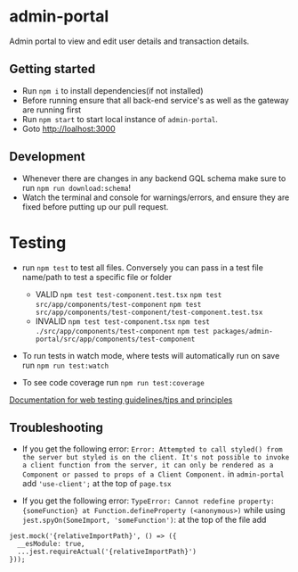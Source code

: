 # admin-portal

Admin portal to view and edit user details and transaction details.

## Getting started

- Run `npm i` to install dependencies(if not installed)
- Before running ensure that all back-end service's as well as the gateway are running first
- Run `npm start` to start local instance of `admin-portal`.
- Goto [http://loalhost:3000](http://loalhost:3000)

## Development

- Whenever there are changes in any backend GQL schema make sure to run `npm run download:schema`!
- Watch the terminal and console for warnings/errors, and ensure they are fixed before putting up our pull request.

# Testing

- run `npm test` to test all files. Conversely you can pass in a test file name/path to test a specific file or folder

  - VALID `npm test test-component.test.tsx` `npm test src/app/components/test-component` `npm test src/app/components/test-component/test-component.test.tsx`
  - INVALID `npm test test-component.tsx` `npm test ./src/app/components/test-component` `npm test packages/admin-portal/src/app/components/test-component`

- To run tests in watch mode, where tests will automatically run on save run `npm run test:watch`

- To see code coverage run `npm run test:coverage`

[Documentation for web testing guidelines/tips and principles](https://neofinancial.getoutline.com/doc/web-testing-QPIOXNnzYB)

## Troubleshooting

- If you get the following error: `Error: Attempted to call styled() from the server but styled is on the client. It's not possible to invoke a client function from the server, it can only be rendered as a Component or passed to props of a Client Component.` in `admin-portal` add `'use-client';` at the top of `page.tsx`

- If you get the following error: `TypeError: Cannot redefine property: {someFunction} at Function.defineProperty (<anonymous>)` while using `jest.spyOn(SomeImport, 'someFunction')`: at the top of the file add

```
jest.mock('{relativeImportPath}', () => ({
  __esModule: true,
  ...jest.requireActual('{relativeImportPath}')
}));
```
